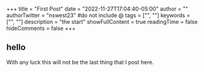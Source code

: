 +++
title = "First Post"
date = "2022-11-27T17:04:40-05:00"
author = ""
authorTwitter = "nswest23" #do not include @
tags = ["", ""]
keywords = ["", ""]
description = "the start"
showFullContent = true
readingTime = false
hideComments = false
+++

## hello

With any luck this will not be the last thing that I post here.
